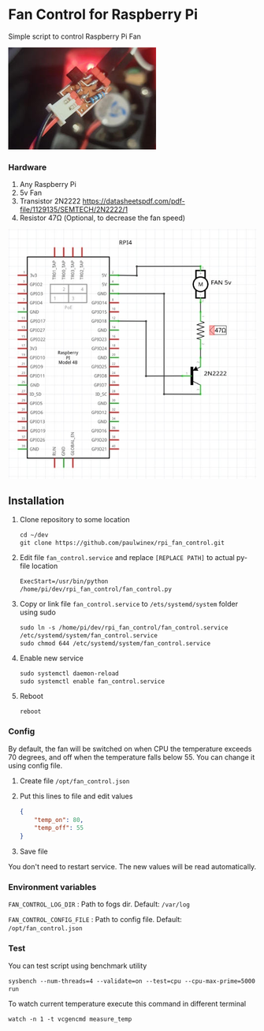 # Fan Control for Raspberry Pi

Simple script to control Raspberry Pi Fan

![Scheme](images/photo.jpg)

### Hardware

1. Any Raspberry Pi
2. 5v Fan
3. Transistor 2N2222 https://datasheetspdf.com/pdf-file/1129135/SEMTECH/2N2222/1
4. Resistor 47Ω (Optional, to decrease the fan speed)

![Scheme](images/scheme.jpg)

## Installation

1. Clone repository to some location
    ```shell
    cd ~/dev
    git clone https://github.com/paulwinex/rpi_fan_control.git
    ```
2. Edit file `fan_control.service` and replace `[REPLACE PATH]` to actual py-file location
    ```
    ExecStart=/usr/bin/python /home/pi/dev/rpi_fan_control/fan_control.py
    ```
3. Copy or link file `fan_control.service` to `/ets/systemd/system` folder using sudo
    ```shell
    sudo ln -s /home/pi/dev/rpi_fan_control/fan_control.service /etc/systemd/system/fan_control.service
    sudo chmod 644 /etc/systemd/system/fan_control.service
    ```
4. Enable new service

    ```shell
    sudo systemctl daemon-reload
    sudo systemctl enable fan_control.service
    ```

5. Reboot
    ```shell
    reboot
    ```

### Config

By default, the fan will be switched on when CPU the temperature exceeds 70 degrees,
and off when the temperature falls below 55. You can change it using config file.

1. Create file `/opt/fan_control.json`

2. Put this lines to file and edit values
    ```json
    {
        "temp_on": 80,
        "temp_off": 55
    }
    ```
 
3. Save file

You don't need to restart service. The new values will be read automatically.

### Environment variables

`FAN_CONTROL_LOG_DIR` : Path to fogs dir. Default: `/var/log`

`FAN_CONTROL_CONFIG_FILE` : Path to config file. Default: `/opt/fan_control.json`

### Test

You can test script using benchmark utility

```shell
sysbench --num-threads=4 --validate=on --test=cpu --cpu-max-prime=5000 run
```

To watch current temperature execute this command in different terminal

```shell
watch -n 1 -t vcgencmd measure_temp
```
